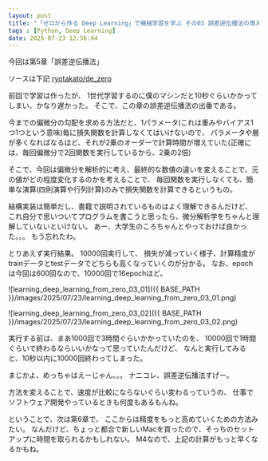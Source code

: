 ```yaml
---
layout: post
title: "「ゼロから作る Deep Learning」で機械学習を学ぶ その03 誤差逆伝播法の導入"
tags : [Python, Deep Learning]
date: 2025-07-23 12:56:44
---
```


今回は第5章「誤差逆伝播法」

ソースは下記
[ryotakato/de_zero](https://github.com/ryotakato/de_zero)



前回で学習は作ったが、
1世代学習するのに僕のマシンだと10秒ぐらいかかってしまい、かなり遅かった。
そこで、この章の誤差逆伝播法の出番である。

今までの偏微分の勾配を求める方法だと、1パラメータ(これは重みやバイアス1つ1つという意味)毎に損失関数を計算しなくてはいけないので、
パラメータや層が多くなればなるほど、それが2乗のオーダーで計算時間が増えていた(正確には、毎回偏微分で2回関数を実行しているから、2乗の2倍)

そこで、今回は偏微分を解析的に考え、最終的な数値の違いを変えることで、元の値がどの程度変化するのかを考えることで、
毎回関数を実行しなくても、簡単な演算(四則演算や行列計算)のみで損失関数を計算できるというもの。

結構実装は簡単だし、書籍で説明されているものはよく理解できるんだけど、
これ自分で思いついてプログラムを書こうと思ったら、微分解析学をちゃんと理解していないといけない。
あー、大学生のころちゃんとやっておけば良かった。。。
もう忘れたわ。


とりあえず実行結果。
10000回実行して、
損失が減っていく様子、計算精度がtrainデータとtestデータでどちらも高くなっていくのが分かる。
なお、epochは今回は600回なので、10000回で16epochほど。

![learning_deep_learning_from_zero_03_01]({{ BASE_PATH }}/images/2025/07/23/learning_deep_learning_from_zero_03_01.png)

![learning_deep_learning_from_zero_03_02]({{ BASE_PATH }}/images/2025/07/23/learning_deep_learning_from_zero_03_02.png)


実行する前は、まあ1000回で3時間ぐらいかかっていたのを、
10000回で1時間ぐらいで終わるならいいかなって思っていたんだけど、
なんと実行してみると、10秒以内に10000回終わってしまった。

まじかよ、めっちゃはえーじゃん。。。
ナニコレ、誤差逆伝播法すげー。

方法を変えることで、速度が比較にならないぐらい変わるっていうの、
仕事でソフトウェア開発やっているときも何度もあるもんね。

ということで、次は第6章で、
ここからは精度をもっと高めていくための方法みたい。
なんだけど、ちょっと都合で新しいMacを買ったので、そっちのセットアップに時間を取られるかもしれない。
M4なので、上記の計算がもっと早くなるかもね。



